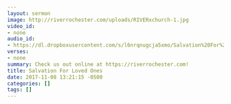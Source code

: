 ```yaml
---
layout: sermon
image: http://riverrochester.com/uploads/RIVERxchurch-1.jpg
video_id:
- none
audio_id:
- https://dl.dropboxusercontent.com/s/l6nrqnugcja5xmo/Salvation%20For%20Lost%20Loved%20Ones.mp3?dl=0
verses:
- none
summary: Check us out online at https://riverrochester.com!
title: Salvation For Loved Ones
date: 2017-11-08 13:21:15 -0500
categories: []
tags: []
---
```

